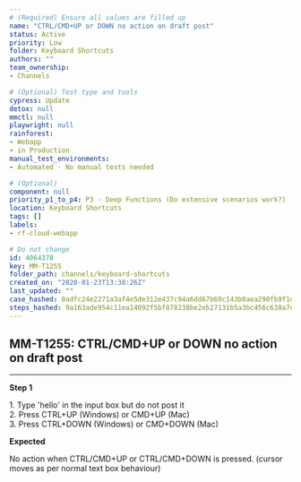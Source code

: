 ```yaml
---
# (Required) Ensure all values are filled up
name: "CTRL/CMD+UP or DOWN no action on draft post"
status: Active
priority: Low
folder: Keyboard Shortcuts
authors: ""
team_ownership: 
- Channels

# (Optional) Test type and tools
cypress: Update
detox: null
mmctl: null
playwright: null
rainforest: 
- Webapp
- in Production
manual_test_environments: 
- Automated - No manual tests needed

# (Optional)
component: null
priority_p1_to_p4: P3 - Deep Functions (Do extensive scenarios work?)
location: Keyboard Shortcuts
tags: []
labels: 
- rf-cloud-webapp

# Do not change
id: 4064378
key: MM-T1255
folder_path: channels/keyboard-shortcuts
created_on: "2020-01-23T13:38:26Z"
last_updated: ""
case_hashed: 0adfc24e2271a3af4e5de312e437c94a6dd67b69c143b0aea290fb9f1d0f4c60d16eab1263749f593153604bfab9987e
steps_hashed: 9a163ade954c11ea14092f5bf878238be2eb27131b5a3bc456c638a7d11c027f95ce0f8a3db348d89bdadd01631502f7
---
```


## MM-T1255: CTRL/CMD+UP or DOWN no action on draft post

---

**Step 1**

1\. Type 'hello' in the input box but do not post it\
2\. Press CTRL+UP (Windows) or CMD+UP (Mac)\
3\. Press CTRL+DOWN (Windows) or CMD+DOWN (Mac)

**Expected**

No action when CTRL/CMD+UP or CTRL/CMD+DOWN is pressed. (cursor moves as per normal text box behaviour)
